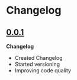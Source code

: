 # Changelog

## [0.0.1](#)

**Changelog**

- Created Changelog
- Started versioning
- Improving code quality